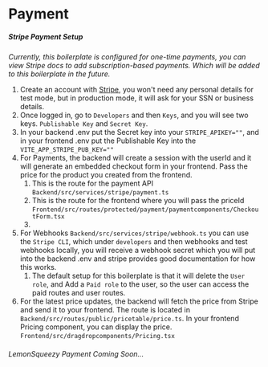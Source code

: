 # Payment

##### Stripe Payment Setup

*Currently, this boilerplate is configured for one-time payments, you can view Stripe docs to add subscription-based payments. Which will be added to this boilerplate in the future.*

1. Create an account with [Stripe](https://stripe.com/), you won't need any personal details for test mode, but in production mode, it will ask for your SSN or business details.
2. Once logged in, go to `Developers` and then `Keys`, and you will see two keys. `Publishable Key` and `Secret Key`.
3. In your backend .env put the Secret key into your `STRIPE_APIKEY=""`, and in your frontend .env put the Publishable Key into the  `VITE_APP_STRIPE_PUB_KEY=""`
4. For Payments, the backend will create a session with the userId and it will generate an embedded checkout form in your frontend. Pass the price for the product you created from the frontend.
   1. This is the route for the payment API `Backend/src/services/stripe/payment.ts`
   2. This is the route for the frontend where you will pass the priceId `Frontend/src/routes/protected/payment/paymentcomponents/CheckoutForm.tsx`
   3. 
5. For Webhooks `Backend/src/services/stripe/webhook.ts` you can use the `Stripe CLI`, which under `developers` and then webhooks and test webhooks locally, you will receive a webhook secret which you will put into the backend .env and stripe provides good documentation for how this works.
   1. The default setup for this boilerplate is that it will delete the `User role`, and Add a `Paid role` to the user, so the user can access the paid routes and user routes.
6. For the latest price updates, the backend will fetch the price from Stripe and send it to your frontend. The route is located in  `Backend/src/routes/public/pricetable/price.ts`. In your frontend Pricing component, you can display the price.  `Frontend/src/dragdropcomponents/Pricing.tsx`

###### LemonSqueezy Payment Coming Soon...
